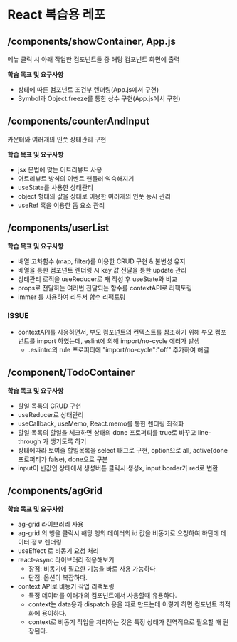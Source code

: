 # React 복습용 레포

## /components/showContainer, App.js

메뉴 클릭 시 아래 작업한 컴포넌트들 중 해당 컴포넌트 화면에 출력

**학습 목표 및 요구사항**

- 상태에 따른 컴포넌트 조건부 렌더링(App.js에서 구현)
- Symbol과 Object.freeze를 통한 상수 구현(App.js에서 구현)

## /components/counterAndInput

카운터와 여러개의 인풋 상태관리 구현

**학습 목표 및 요구사항**

- jsx 문법에 맞는 어트리뷰트 사용
- 어트리뷰트 방식의 이벤트 핸들러 익숙해지기
- useState를 사용한 상태관리
- object 형태의 값을 상태로 이용한 여러개의 인풋 동시 관리
- useRef 훅을 이용한 돔 요소 관리

## /components/userList

**학습 목표 및 요구사항**

- 배열 고차함수 (map, filter)를 이용한 CRUD 구현 & 불변성 유지
- 배열을 통한 컴포넌트 렌더링 시 key 값 전달을 통한 update 관리
- 상태관리 로직을 useReducer로 재 작성 후 useState와 비교
- props로 전달하는 여러번 전달되는 함수를 contextAPI로 리팩토링
- immer 를 사용하여 리듀서 함수 리팩토링

### ISSUE

- contextAPI를 사용하면서, 부모 컴포넌트의 컨텍스트를 참조하기 위해 부모 컴포넌트를 import 하였는데, eslint에 의해 import/no-cycle 에러가 발생
  - .eslintrc의 rule 프로퍼티에 "import/no-cycle":"off" 추가하여 해결

## /component/TodoContainer

**학습 목표 및 요구사항**

- 할일 목록의 CRUD 구현
- useReducer로 상태관리
- useCallback, useMemo, React.memo를 통한 렌더링 최적화
- 할일 목록의 할일을 체크하면 상태의 done 프로퍼티를 true로 바꾸고 line-through 가 생기도록 하기
- 상태에따라 보여줄 할일목록을 select 태그로 구현, option으로 all, active(done프로퍼티가 false), done으로 구분
- input이 빈값인 상태에서 생성버튼 클릭시 생성x, input border가 red로 변환

## /components/agGrid

**학습 목표 및 요구사항**

- ag-grid 라이브러리 사용
- ag-grid 의 행을 클릭시 해당 행의 데이터의 id 값을 비동기로 요청하여 하단에 데이터 정보 렌더링
- useEffect 로 비동기 요청 처리
- react-async 라이브러리 적용해보기
  - 장점: 비동기에 필요한 기능을 바로 사용 가능하다
  - 단점: 옵션이 복잡하다.
- context API로 비동기 작업 리팩토링
  - 특정 데이터를 여러개의 컴포넌트에서 사용할때 유용하다.
  - context는 data용과 dispatch 용을 따로 만드는데 이렇게 하면 컴포넌트 최적화에 용이하다.
  - context로 비동기 작업을 처리하는 것은 특정 상태가 전역적으로 필요할 때 권장된다.
